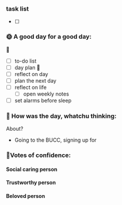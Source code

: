 ### task list
- [ ] 
### 🌞 A good day for a good day:
🌻
- [ ] to-do list
- [ ] day plan
🌼
- [ ] reflect on day
- [ ] plan the next day
- [ ] reflect on life
	- [ ] open weekly notes
- [ ] set alarms before sleep
### 📝 How was the day, whatchu thinking:

About?
- Going to the BUCC, signing up for 


### 🤚Votes of confidence:

#### Social caring person

#### Trustworthy person

#### Beloved person
